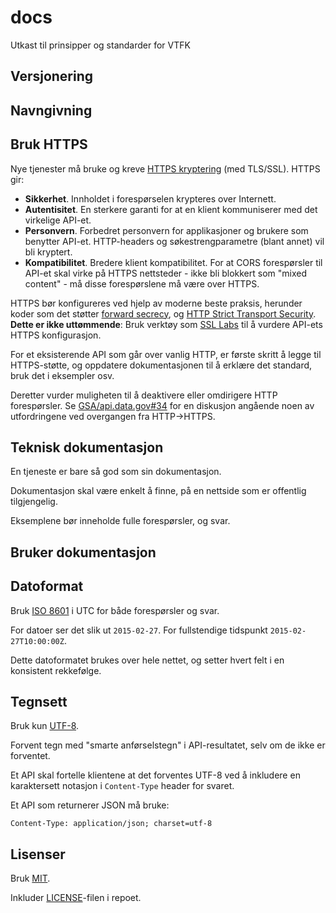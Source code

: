 # docs
Utkast til prinsipper og standarder for VTFK

## Versjonering

## Navngivning

## Bruk HTTPS

Nye tjenester må bruke og kreve [HTTPS kryptering](https://en.wikipedia.org/wiki/HTTP_Secure) (med TLS/SSL). HTTPS gir:

* **Sikkerhet**. Innholdet i forespørselen krypteres over Internett.
* **Autentisitet**. En sterkere garanti for at en klient kommuniserer med det virkelige API-et.
* **Personvern**. Forbedret personvern for applikasjoner og brukere som benytter API-et. HTTP-headers og søkestrengparametre (blant annet) vil bli kryptert.
* **Kompatibilitet**. Bredere klient kompatibilitet. For at CORS forespørsler til API-et skal virke på HTTPS nettsteder - ikke bli blokkert som "mixed content" - må disse forespørslene må være over HTTPS.

HTTPS bør konfigureres ved hjelp av moderne beste praksis, herunder koder som det støtter [forward secrecy](http://en.wikipedia.org/wiki/Forward_secrecy), og [HTTP Strict Transport Security](http://en.wikipedia.org/wiki/HTTP_Strict_Transport_Security). **Dette er ikke uttømmende**: Bruk verktøy som [SSL Labs](ssllabs.com/ssltest/analyze.html) til å vurdere API-ets HTTPS konfigurasjon.

For et eksisterende API som går over vanlig HTTP, er første skritt å legge til HTTPS-støtte, og oppdatere dokumentasjonen til å erklære det standard, bruk det i eksempler osv.

Deretter vurder muligheten til å deaktivere eller omdirigere HTTP forespørsler. Se [GSA/api.data.gov#34](https://github.com/GSA/api.data.gov/issues/34) for en diskusjon angående noen av utfordringene ved overgangen fra HTTP->HTTPS.

## Teknisk dokumentasjon

En tjeneste er bare så god som sin dokumentasjon.

Dokumentasjon skal være enkelt å finne, på en nettside som er offentlig tilgjengelig.

Eksemplene bør inneholde fulle forespørsler, og svar.

## Bruker dokumentasjon

## Datoformat

Bruk [ISO 8601](https://xkcd.com/1179/) i UTC for både forespørsler og svar.

For datoer ser det slik ut `2015-02-27`. For fullstendige tidspunkt `2015-02-27T10:00:00Z`.

Dette datoformatet brukes over hele nettet, og setter hvert felt i en konsistent rekkefølge.

## Tegnsett

Bruk kun [UTF-8](http://utf8everywhere.org).

Forvent tegn med "smarte anførselstegn" i API-resultatet, selv om de ikke er forventet.

Et API skal fortelle klientene at det forventes UTF-8 ved å inkludere en karaktersett notasjon i `Content-Type` header for svaret.

Et API som returnerer JSON må bruke:

```
Content-Type: application/json; charset=utf-8
```

## Lisenser

Bruk [MIT](LICENSE).

Inkluder [LICENSE](LICENSE)-filen i repoet.
